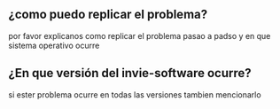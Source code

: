 ## ¿como puedo replicar el problema?
por favor explicanos como replicar el problema pasao a padso y en que sistema operativo ocurre
## ¿En que versión del invie-software ocurre?
si ester problema ocurre en todas las versiones tambien mencionarlo
